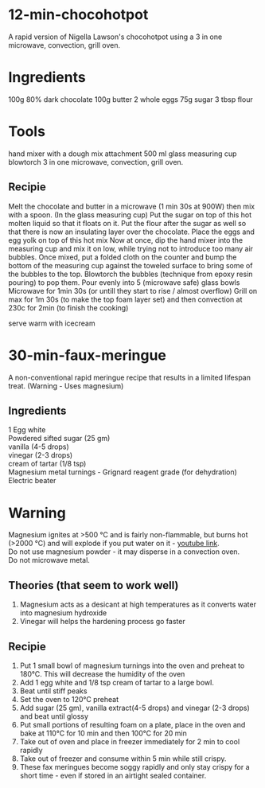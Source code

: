 # 12-min-chocohotpot
A rapid version of Nigella Lawson's chocohotpot using a 3 in one microwave, convection, grill oven.

# Ingredients
100g 80% dark chocolate
100g butter
2 whole eggs
75g sugar
3 tbsp flour

# Tools
hand mixer with a dough mix attachment
500 ml glass measuring cup 
blowtorch
3 in one microwave, convection, grill oven.

## Recipie
Melt the chocolate and butter in a microwave (1 min 30s at 900W) then mix with a spoon. (In the glass measuring cup)
Put the sugar on top of this hot molten liquid so that it floats on it.
Put the flour after the sugar as well so that there is now an insulating layer over the chocolate.
Place the eggs and egg yolk on top of this hot mix
Now at once, dip the hand mixer into the measuring cup and mix it on low, while trying not to introduce too many air bubbles.
Once mixed, put a folded cloth on the counter and bump the bottom of the measuring cup against the toweled surface to bring some of the bubbles to the top.
Blowtorch the bubbles (technique from epoxy resin pouring) to pop them.
Pour evenly into 5 (microwave safe) glass bowls
Microwave for 1min 30s (or untill they start to rise / almost overflow) Grill on max for 1m 30s (to make the top foam layer set) and then convection at 230c for 2min (to finish the cooking)

serve warm with icecream


# 30-min-faux-meringue
A non-conventional rapid meringue recipe that results in a limited lifespan treat. (Warning - Uses magnesium)

## Ingredients

1 Egg white\
Powdered sifted sugar (25 gm)\
vanilla (4-5 drops)\
vinegar (2-3 drops)\
cream of tartar (1/8 tsp)\
Magnesium metal turnings - Grignard reagent grade (for dehydration)\
Electric beater

# Warning
Magnesium ignites at >500 °C and is fairly non-flammable, but burns hot (>2000 °C) and will explode if you put water on it - [youtube link](https://www.youtube.com/watch?v=AZhO98hjXqI). \
Do not use magnesium powder - it may disperse in a convection oven.\
Do not microwave metal.

## Theories (that seem to work well)
1. Magnesium acts as a desicant at high temperatures as it converts water into magnesium hydroxide
2. Vinegar will helps the hardening process go faster

## Recipie

1. Put 1 small bowl of magnesium turnings into the oven and preheat to 180°C. This will decrease the humidity of the oven
2. Add 1 egg white and 1/8 tsp cream of tartar to a large bowl.
3. Beat until stiff peaks
4. Set the oven to 120°C preheat
5. Add sugar (25 gm), vanilla extract(4-5 drops) and vinegar (2-3 drops) and beat until glossy
6. Put small portions of resulting foam on a plate, place in the oven and bake at 110°C for 10 min and then 100°C for 20 min
7. Take out of oven and place in freezer immediately for 2 min to cool rapidly
8. Take out of freezer and consume within 5 min while still crispy.
9. These fax meringues become soggy rapidly and only stay crispy for a short time - even if stored in an airtight sealed container.
